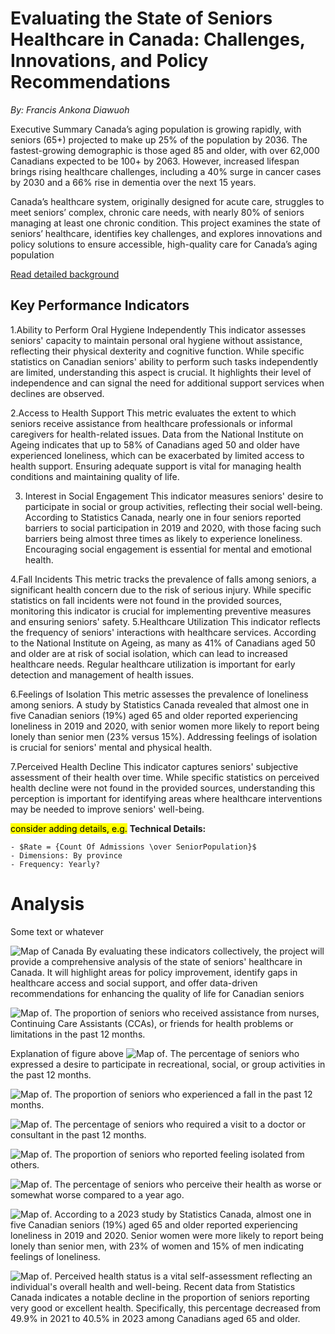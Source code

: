 # Evaluating the State of Seniors Healthcare in Canada: Challenges, Innovations, and Policy Recommendations

*By: Francis Ankona Diawuoh*

Executive Summary
Canada’s aging population is growing rapidly, with seniors (65+) projected to make up 25% of the population by 2036. The fastest-growing demographic is those aged 85 and older, with over 62,000 Canadians expected to be 100+ by 2063. However, increased lifespan brings rising healthcare challenges, including a 40% surge in cancer cases by 2030 and a 66% rise in dementia over the next 15 years.

Canada’s healthcare system, originally designed for acute care, struggles to meet seniors’ complex, chronic care needs, with nearly 80% of seniors managing at least one chronic condition. This project examines the state of seniors’ healthcare, identifies key challenges, and explores innovations and policy solutions to ensure accessible, high-quality care for Canada’s aging population

[Read detailed background](Background.md)

## Key Performance Indicators
1.Ability to Perform Oral Hygiene Independently
This indicator assesses seniors' capacity to maintain personal oral hygiene without assistance, reflecting their physical dexterity and cognitive function. While specific statistics on Canadian seniors' ability to perform such tasks independently are limited, understanding this aspect is crucial. It highlights their level of independence and can signal the need for additional support services when declines are observed.

2.Access to Health Support
This metric evaluates the extent to which seniors receive assistance from healthcare professionals or informal caregivers for health-related issues. Data from the National Institute on Ageing indicates that up to 58% of Canadians aged 50 and older have experienced loneliness, which can be exacerbated by limited access to health support. Ensuring adequate support is vital for managing health conditions and maintaining quality of life.

3. Interest in Social Engagement
This indicator measures seniors' desire to participate in social or group activities, reflecting their social well-being. According to Statistics Canada, nearly one in four seniors reported barriers to social participation in 2019 and 2020, with those facing such barriers being almost three times as likely to experience loneliness. Encouraging social engagement is essential for mental and emotional health.

4.Fall Incidents
This metric tracks the prevalence of falls among seniors, a significant health concern due to the risk of serious injury. While specific statistics on fall incidents were not found in the provided sources, monitoring this indicator is crucial for implementing preventive measures and ensuring seniors' safety.
5.Healthcare Utilization
This indicator reflects the frequency of seniors' interactions with healthcare services. According to the National Institute on Ageing, as many as 41% of Canadians aged 50 and older are at risk of social isolation, which can lead to increased healthcare needs. Regular healthcare utilization is important for early detection and management of health issues.

6.Feelings of Isolation
This metric assesses the prevalence of loneliness among seniors. A study by Statistics Canada revealed that almost one in five Canadian seniors (19%) aged 65 and older reported experiencing loneliness in 2019 and 2020, with senior women more likely to report being lonely than senior men (23% versus 15%). Addressing feelings of isolation is crucial for seniors' mental and physical health.

7.Perceived Health Decline
This indicator captures seniors' subjective assessment of their health over time. While specific statistics on perceived health decline were not found in the provided sources, understanding this perception is important for identifying areas where healthcare interventions may be needed to improve seniors' well-being.

<mark>consider adding details, e.g.</mark>
**Technical Details:**

    - $Rate = {Count Of Admissions \over SeniorPopulation}$ 
    - Dimensions: By province
    - Frequency: Yearly?

# Analysis

Some text or whatever

![Map of Canada](img/fig1.png)
By evaluating these indicators collectively, the project will provide a comprehensive analysis of the state of seniors' healthcare in Canada. It will highlight areas for policy improvement, identify gaps in healthcare access and social support, and offer data-driven recommendations for enhancing the quality of life for Canadian seniors


![Map of       ](img/fig2.png).
The proportion of seniors who received assistance from nurses, Continuing Care Assistants (CCAs), or friends for health problems or limitations in the past 12 months.

Explanation of figure above
![Map of](img/fig3.png).
The percentage of seniors who expressed a desire to participate in recreational, social, or group activities in the past 12 months.

![Map of](img/fig4.png).
The proportion of seniors who experienced a fall in the past 12 months.

![Map of](img/fig5.png).
The percentage of seniors who required a visit to a doctor or consultant in the past 12 months.

![Map of](img/fig6.png).
The proportion of seniors who reported feeling isolated from others.

![Map of](img/fig7.png).
The percentage of seniors who perceive their health as worse or somewhat worse compared to a year ago.

![Map of](img/fig8.png).
According to a 2023 study by Statistics Canada, almost one in five Canadian seniors (19%) aged 65 and older reported experiencing loneliness in 2019 and 2020. Senior women were more likely to report being lonely than senior men, with 23% of women and 15% of men indicating feelings of loneliness.

![Map of](img/fig9.png).
Perceived health status is a vital self-assessment reflecting an individual's overall health and well-being. Recent data from Statistics Canada indicates a notable decline in the proportion of seniors reporting very good or excellent health. Specifically, this percentage decreased from 49.9% in 2021 to 40.5% in 2023 among Canadians aged 65 and older.







